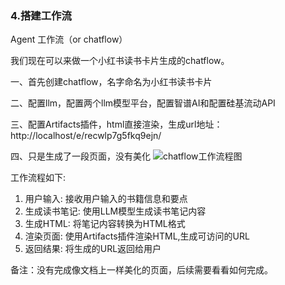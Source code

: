### 4.搭建工作流

Agent 工作流（or chatflow）

我们现在可以来做一个小红书读书卡片生成的chatflow。

一、首先创建chatflow，名字命名为小红书读书卡片

二、配置llm，配置两个llm模型平台，配置智谱AI和配置硅基流动API

三、配置Artifacts插件，html直接渲染，生成url地址：http://localhost/e/recwlp7g5fkq9ejn/

四、只是生成了一段页面，没有美化
![chatflow工作流程图](images/chatflow.png)


工作流程如下:
1. 用户输入: 接收用户输入的书籍信息和要点
2. 生成读书笔记: 使用LLM模型生成读书笔记内容
3. 生成HTML: 将笔记内容转换为HTML格式
4. 渲染页面: 使用Artifacts插件渲染HTML,生成可访问的URL
5. 返回结果: 将生成的URL返回给用户


备注：没有完成像文档上一样美化的页面，后续需要看看如何完成。

